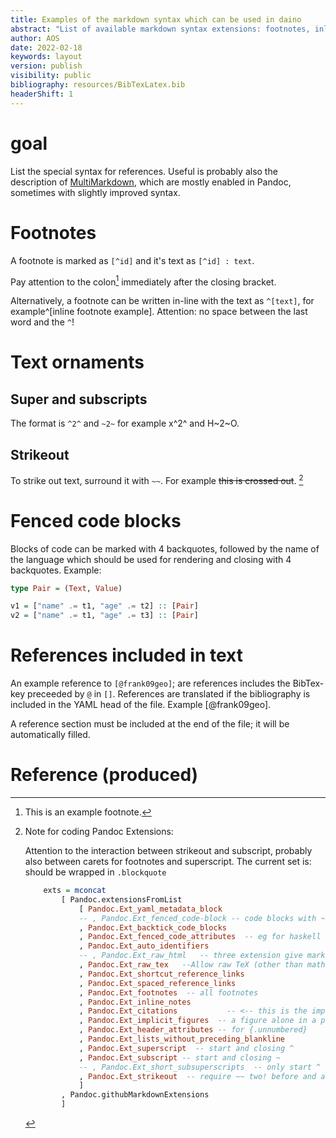 ```yaml
---
title: Examples of the markdown syntax which can be used in daino
abstract: "List of available markdown syntax extensions: footnotes, inline notes, fenced code blocks."
author: AOS
date: 2022-02-18
keywords: layout
version: publish
visibility: public
bibliography: resources/BibTexLatex.bib
headerShift: 1
---
```


# goal
List the special syntax for references. Useful is probably also the description of [MultiMarkdown](https://fletcherpenney.net/multimarkdown/cms/), which are mostly enabled in Pandoc, sometimes with slightly improved syntax.

# Footnotes
A footnote is marked as `[^id]` and it's text as `[^id] : text`. 

Pay attention to the colon[^e] immediately after the closing bracket.

[^e]: This is an example footnote.

Alternatively, a footnote can be written in-line with the text as `^[text]`, for example^[inline footnote example]. Attention: no space between the last word and the `^`!

# Text ornaments
## Super and subscripts

The format is `^2^` and `~2~` for example x^2^ and H~2~O.
<!-- The format is `^2` and `~2` for example x^2 and H~2O. -->

## Strikeout 
To strike out text, surround it with `~~`. For example ~~this is crossed out~~. [^note]

[^note]: Note for coding Pandoc Extensions: 

    Attention to the interaction between strikeout and subscript, probably also between carets for footnotes and superscript.  The current set is: should be wrapped in `.blockquote`
    ```` haskell
        exts = mconcat
            [ Pandoc.extensionsFromList
                [ Pandoc.Ext_yaml_metadata_block
                -- , Pandoc.Ext_fenced_code-block -- code blocks with ~
                , Pandoc.Ext_backtick_code_blocks
                , Pandoc.Ext_fenced_code_attributes  -- eg for haskell code snippets
                , Pandoc.Ext_auto_identifiers
                -- , Pandoc.Ext_raw_html   -- three extension give markdown_strict
                , Pandoc.Ext_raw_tex   --Allow raw TeX (other than math)
                , Pandoc.Ext_shortcut_reference_links
                , Pandoc.Ext_spaced_reference_links
                , Pandoc.Ext_footnotes  -- all footnotes
                , Pandoc.Ext_inline_notes
                , Pandoc.Ext_citations           -- <-- this is the important extension for bibTex
                , Pandoc.Ext_implicit_figures  -- a figure alone in a para will have a caption
                , Pandoc.Ext_header_attributes -- for {.unnumbered}
                , Pandoc.Ext_lists_without_preceding_blankline
                , Pandoc.Ext_superscript  -- start and closing ^
                , Pandoc.Ext_subscript -- start and closing ~
                -- , Pandoc.Ext_short_subsuperscripts  -- only start ^ and ~
                , Pandoc.Ext_strikeout  -- require ~~ two! before and after
                ]
            , Pandoc.githubMarkdownExtensions
            ]
    ````

# Fenced code blocks

Blocks of code can be marked with 4 backquotes, followed by the name of the language which should be used for rendering and closing with 4 backquotes. Example: 

```` haskell
type Pair = (Text, Value)

v1 = ["name" .= t1, "age" .= t2] :: [Pair]
v2 = ["name" .= t1, "age" .= t3] :: [Pair]
````
# References included in text

An example reference to `[@frank09geo]`; are references includes the BibTex-key preceeded by `@` in `[]`. References are translated if the bibliography is included in the YAML head of the file. Example [@frank09geo].

A reference section must be included at the end of the file; it will be automatically filled.


# Reference (produced)
